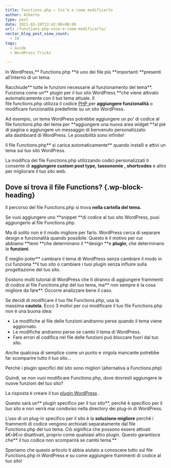 ```yaml
---
title: Functions.php – Cos’è e come modificarlo
author: Alberto
type: post
date: 2021-03-20T13:42:00+00:00
url: /functions-php-cose-e-come-modificarlo/
nectar_blog_post_view_count:
  - 19
tags:
  - Guide
  - WordPress Tricks

---
```

In WordPress,**&nbsp;Functions.php&nbsp;**è uno dei file più&nbsp;**importanti&nbsp;**presenti all’interno di un tema.

Racchiude**&nbsp;tutte le funzioni necessarie al funzionamento del tema**. Funziona come un**&nbsp;plugin per il tuo sito WordPress&nbsp;**che viene attivato automaticamente con il tuo tema attuale.&nbsp;Il file&nbsp;functions.php&nbsp;utilizza&nbsp;il&nbsp;codice&nbsp;[PHP&nbsp;][1]per&nbsp;**aggiungere funzionalità**&nbsp;o modificare funzionalità predefinite su un sito WordPress.

Ad esempio, un tema WordPress potrebbe aggiungere un po’ di codice al file functions.php del tema per&nbsp;**aggiungere una nuova&nbsp;area&nbsp;widget&nbsp;**al piè di pagina o aggiungere un messaggio di benvenuto personalizzato alla&nbsp;dashboard di WordPress.&nbsp;Le possibilità sono infinite!

Il file Functions.php**&nbsp;si carica automaticamente**&nbsp;quando&nbsp;installi e attivi un tema&nbsp;sul tuo sito WordPress.

La modifica del file Functions.php utilizzando codici personalizzati ti consente di&nbsp;**aggiungere&nbsp;custom post type,&nbsp;tassonomie&nbsp;,&nbsp;shortcodes**&nbsp;e altro per migliorare il tuo sito web.

## Dove si trova il file Functions? {.wp-block-heading}

Il percorso del file Functions.php si trova&nbsp;**nella cartella del tema.**

Se vuoi aggiungere uno&nbsp;**snippet&nbsp;**di codice al tuo sito WordPress, puoi aggiungerlo al file Functions.php.

Ma di solito non è il modo migliore per farlo.&nbsp;WordPress cerca di separare design e funzionalità quando possibile.&nbsp;Questo è il motivo per cui abbiamo&nbsp;**temi&nbsp;**che determinano il&nbsp;**design&nbsp;**e&nbsp;**plugin**, che determinano le&nbsp;**funzioni**.

È meglio poter**&nbsp;cambiare il tema di WordPress&nbsp;senza cambiare il modo in cui funziona&nbsp;**il tuo sito o cambiare i tuoi plugin senza influire sulla progettazione del tuo sito.

Esistono molti&nbsp;tutorial di WordPress&nbsp;che ti diranno di aggiungere frammenti di codice al file Functions.php del tuo tema, ma**&nbsp;non sempre è la cosa migliore da fare**. Occorre analizzare bene il caso.

Se decidi di modificare il tuo file Functions.php, usa la massima&nbsp;**cautela**.&nbsp;Ecco 3 motivi per cui modificare il tuo file Functions.php non è una buona idea:

  * Le modifiche al file delle funzioni andranno perse quando il tema viene aggiornato.
  * Le modifiche andranno perse se cambi il tema di WordPress.
  * Fare errori di codifica nel file delle funzioni può bloccare fuori dal tuo sito.

Anche qualcosa di semplice come un punto e virgola mancante potrebbe far scomparire tutto il tuo sito…&nbsp;

Perché i plugin specifici del sito sono migliori (alternativa a Functions.php)

Quindi, se non vuoi modificare Functions.php, dove dovresti aggiungere le nuove funzioni del tuo sito?

La risposta è creare il tuo [plugin WordPress][2] .

Questo sarà un**&nbsp;plugin specifico per il tuo sito**, perché è specifico per il tuo sito e non verrà mai condiviso nella directory dei plug-in di WordPress.

L’uso di un plug-in specifico per il sito è la&nbsp;**soluzione migliore**&nbsp;perché i frammenti di codice vengono archiviati separatamente dal file Functions.php del tuo tema.&nbsp;Ciò significa che possono essere attivati â€‹â€‹o disattivati, proprio come qualsiasi altro plugin.&nbsp;Questo garantisce che**&nbsp;il tuo codice non scomparirà se cambi tema.**

Speriamo che questo articolo ti abbia aiutato a conoscere tutto sul file Functions.php in WordPress e su come aggiungere frammenti di codice al tuo sito!&nbsp;

 [1]: https://albertoreineri.it/categoria_guide/php
 [2]: https://albertoreineri.it/guide/creare-un-plugin-wordpress/